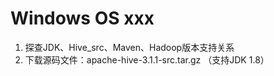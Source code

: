 # Windows OS xxx

1. 探查JDK、Hive_src、Maven、Hadoop版本支持关系
2. 下载源码文件：apache-hive-3.1.1-src.tar.gz （支持JDK 1.8）



